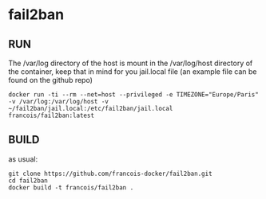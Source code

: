 # fail2ban

## RUN
The /var/log directory of the host is mount in the /var/log/host directory of the container, keep that in mind for you jail.local file (an example file can be found on the github repo)
```
docker run -ti --rm --net=host --privileged -e TIMEZONE="Europe/Paris" -v /var/log:/var/log/host -v ~/fail2ban/jail.local:/etc/fail2ban/jail.local francois/fail2ban:latest
```

## BUILD
as usual:
```
git clone https://github.com/francois-docker/fail2ban.git
cd fail2ban
docker build -t francois/fail2ban .
```
